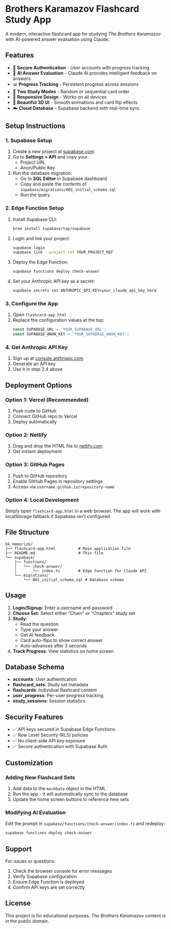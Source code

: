 # Brothers Karamazov Flashcard Study App

A modern, interactive flashcard app for studying *The Brothers Karamazov* with AI-powered answer evaluation using Claude.

## Features

- 🔐 **Secure Authentication** - User accounts with progress tracking
- 🤖 **AI Answer Evaluation** - Claude AI provides intelligent feedback on answers
- 📊 **Progress Tracking** - Persistent progress across sessions
- 🎯 **Two Study Modes** - Random or sequential card order
- 📱 **Responsive Design** - Works on all devices
- 🎨 **Beautiful 3D UI** - Smooth animations and card flip effects
- ☁️ **Cloud Database** - Supabase backend with real-time sync

## Setup Instructions

### 1. Supabase Setup

1. Create a new project at [supabase.com](https://supabase.com)
2. Go to **Settings > API** and copy your:
   - Project URL
   - Anon/Public Key
3. Run the database migration:
   - Go to **SQL Editor** in Supabase dashboard
   - Copy and paste the contents of `supabase/migrations/001_initial_schema.sql`
   - Run the query

### 2. Edge Function Setup

1. Install Supabase CLI:
   ```bash
   brew install supabase/tap/supabase
   ```

2. Login and link your project:
   ```bash
   supabase login
   supabase link --project-ref YOUR_PROJECT_REF
   ```

3. Deploy the Edge Function:
   ```bash
   supabase functions deploy check-answer
   ```

4. Set your Anthropic API key as a secret:
   ```bash
   supabase secrets set ANTHROPIC_API_KEY=your_claude_api_key_here
   ```

### 3. Configure the App

1. Open `flashcard-app.html`
2. Replace the configuration values at the top:
   ```javascript
   const SUPABASE_URL = 'YOUR_SUPABASE_URL';
   const SUPABASE_ANON_KEY = 'YOUR_SUPABASE_ANON_KEY';
   ```

### 4. Get Anthropic API Key

1. Sign up at [console.anthropic.com](https://console.anthropic.com)
2. Generate an API key
3. Use it in step 2.4 above

## Deployment Options

### Option 1: Vercel (Recommended)
1. Push code to GitHub
2. Connect GitHub repo to Vercel
3. Deploy automatically

### Option 2: Netlify
1. Drag and drop the HTML file to [netlify.com](https://netlify.com)
2. Get instant deployment

### Option 3: GitHub Pages
1. Push to GitHub repository
2. Enable GitHub Pages in repository settings
3. Access via `username.github.io/repository-name`

### Option 4: Local Development
Simply open `flashcard-app.html` in a web browser. The app will work with localStorage fallback if Supabase isn't configured.

## File Structure

```
bk_memorize/
├── flashcard-app.html          # Main application file
├── README.md                   # This file
└── supabase/
    ├── functions/
    │   └── check-answer/
    │       └── index.ts        # Edge function for Claude API
    └── migrations/
        └── 001_initial_schema.sql # Database schema
```

## Usage

1. **Login/Signup**: Enter a username and password
2. **Choose Set**: Select either "Chain" or "Chapters" study set
3. **Study**: 
   - Read the question
   - Type your answer
   - Get AI feedback
   - Card auto-flips to show correct answer
   - Auto-advances after 3 seconds
4. **Track Progress**: View statistics on home screen

## Database Schema

- **accounts**: User authentication
- **flashcard_sets**: Study set metadata
- **flashcards**: Individual flashcard content
- **user_progress**: Per-user progress tracking
- **study_sessions**: Session statistics

## Security Features

- ✅ API keys secured in Supabase Edge Functions
- ✅ Row Level Security (RLS) policies
- ✅ No client-side API key exposure
- ✅ Secure authentication with Supabase Auth

## Customization

### Adding New Flashcard Sets
1. Add data to the `mockData` object in the HTML
2. Run the app - it will automatically sync to the database
3. Update the home screen buttons to reference new sets

### Modifying AI Evaluation
Edit the prompt in `supabase/functions/check-answer/index.ts` and redeploy:
```bash
supabase functions deploy check-answer
```

## Support

For issues or questions:
1. Check the browser console for error messages
2. Verify Supabase configuration
3. Ensure Edge Function is deployed
4. Confirm API keys are set correctly

## License

This project is for educational purposes. *The Brothers Karamazov* content is in the public domain.